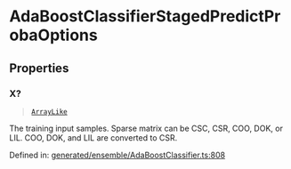 # AdaBoostClassifierStagedPredictProbaOptions

## Properties

### X?

> [`ArrayLike`](../types/ArrayLike.md)

The training input samples. Sparse matrix can be CSC, CSR, COO, DOK, or LIL. COO, DOK, and LIL are converted to CSR.

Defined in:  [generated/ensemble/AdaBoostClassifier.ts:808](https://github.com/transitive-bullshit/scikit-learn-ts/blob/122b3c0/packages/sklearn/src/generated/ensemble/AdaBoostClassifier.ts#L808)
